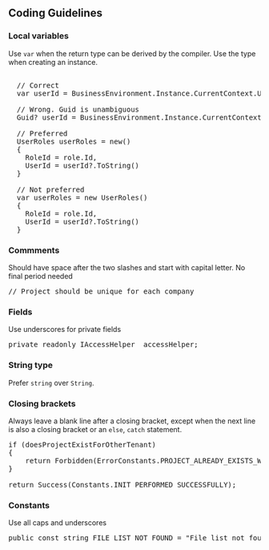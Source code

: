 
## Coding Guidelines ##
### Local variables ###
Use <code>var</code> when the return type can be derived by the compiler. Use the type when creating an instance.
<pre>  
  // Correct
  var userId = BusinessEnvironment.Instance.CurrentContext.UserId;
  
  // Wrong. Guid is unambiguous
  Guid? userId = BusinessEnvironment.Instance.CurrentContext.UserId;

  // Preferred
  UserRoles userRoles = new()
  {
    RoleId = role.Id,
    UserId = userId?.ToString()
  }
  
  // Not preferred
  var userRoles = new UserRoles()
  {
    RoleId = role.Id,
    UserId = userId?.ToString()
  }
</pre>

### Commments ###
Should have space after the two slashes and start with capital letter. No final period needed
<pre>
// Project should be unique for each company
</pre>

### Fields ###
Use underscores for private fields
<pre>
private readonly IAccessHelper _accessHelper;
</pre>

### String type ###
Prefer <code>string</code> over <code>String</code>.

### Closing brackets ###
Always leave a blank line after a closing bracket, except when the next line is also a closing bracket or an <code>else</code>, <code>catch</code> statement.
<pre>
if (doesProjectExistForOtherTenant)
{
    return Forbidden<InitializationResponse>(ErrorConstants.PROJECT_ALREADY_EXISTS_WITH_OTHER_TENANT);
}

return Success<InitializationResponse>(Constants.INIT_PERFORMED_SUCCESSFULLY);
</pre>

### Constants ###
Use all caps and underscores
<pre>
public const string FILE_LIST_NOT_FOUND = "File list not found";
</pre>
